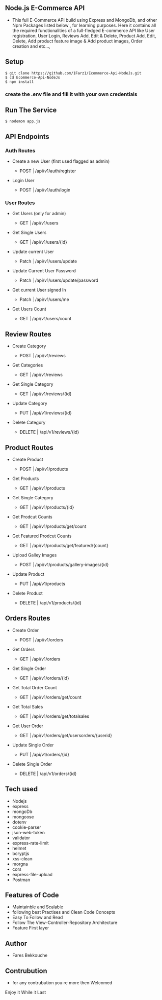 ## Node.js E-Commerce API
- This full E-Commerce API build using Express and MongoDb, and other Npm Packages listed below , for learning purposes. Here it contains all the required functionalities of a full-fledged E-commerce API like User registration, User Login, Reviews Add, Edit & Delete, Product Add, Edit, Delete, Add product feature image & Add product images, Order creation and etc...,

## Setup
    $ git clone https://github.com/1Farz1/Ecommerce-Api-NodeJs.git
    $ cd Ecommerce-Api-NodeJs
    $ npm install
### create the .env file and fill it with your own credentials
## Run The Service
    $ nodemon app.js
## API Endpoints
### Auth Routes
* Create a new User (first used flagged as admin)
   - POST |  /api/v1/auth/register

* Login User
  - POST |  /api/v1/auth/login

### User Routes
* Get Users (only for admin)
   - GET |  /api/v1/users

* Get Single Users
    - GET |  /api/v1/users/{id}

* Update current User
   - Patch |  /api/v1/users/update
  
* Update Current User Password
   - Patch |  /api/v1/users/update/password

* Get current User signed In
   - Patch |  /api/v1/users/me

* Get Users Count 
   - GET |  /api/v1/users/count


## Review Routes
* Create Category
   - POST |  /api/v1/reviews

* Get Categories
   - GET |  /api/v1/reviews

* Get Single Category
   - GET |  /api/v1/reviews/{id}

* Update Category
   - PUT |  /api/v1/reviews/{id}

* Delete Category
   - DELETE |  /api/v1/reviews/{id}

## Product Routes
* Create Product
   - POST |  /api/v1/products

* Get Products
   - GET |  /api/v1/products

* Get Single Category
   - GET |  /api/v1/products/{id}

* Get Prodcut Counts
   - GET |  /api/v1/products/get/count

* Get Featured Prodcut Counts
   - GET |  /api/v1/products/get/featured/{count}

* Upload Galley Images
   - POST |  /api/v1/products/gallery-images/{id}

* Update Product
   - PUT |  /api/v1/products

* Delete Product
   - DELETE |  /api/v1/products/{id}

## Orders Routes
* Create Order
   - POST |  /api/v1/orders

* Get Orders
   - GET |  /api/v1/orders

* Get Single Order
   - GET |  /api/v1/orders/{id}

* Get Total Order Count
   - GET |  /api/v1/orders/get/count

* Get Total Sales
   - GET |  /api/v1/orders/get/totalsales

* Get User Order
   - GET |  /api/v1/orders/get/usersorders/{userid}

* Update Single Order
   - PUT |  /api/v1/orders/{id}

* Delete Single Order
   - DELETE |  /api/v1/orders/{id}


## Tech used
- Nodejs
- express
- mongoDb
- mongoose
- dotenv
- cookie-parser
- json-web-token
- validator
- express-rate-limit
- helmet
- bcryptjs
- xss-clean
- morgna
- cors
- express-file-upload
- Postman

## Features of Code
- Maintainble and Scalable
- following best Practises and Clean Code Concepts
- Easy To Follow and Read
- Follow The View-Controller-Repository Architecture
- Feature First layer

## Author
- Fares Bekkouche

## Contrubution
- for any contrubution you re more then Welcomed



Enjoy it While it Last 
